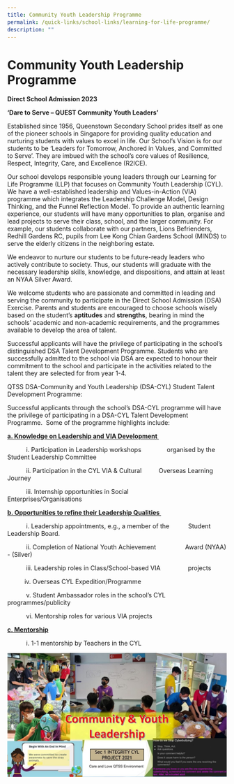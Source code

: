 ```yaml
---
title: Community Youth Leadership Programme
permalink: /quick-links/school-links/learning-for-life-programme/
description: ""
---
```

Community Youth Leadership Programme
====================================

**Direct School Admission 2023**

**‘Dare to Serve – QUEST Community Youth Leaders’**

Established since 1956, Queenstown Secondary School prides itself as one of the pioneer schools in Singapore for providing quality education and nurturing students with values to excel in life. Our School’s Vision is for our students to be ‘Leaders for Tomorrow, Anchored in Values, and Committed to Serve’. They are imbued with the school’s core values of Resilience, Respect, Integrity, Care, and Excellence (R2ICE).&nbsp;

Our school develops responsible young leaders through our Learning for Life Programme (LLP) that focuses on Community Youth Leadership (CYL). We have a well-established leadership and Values-in-Action (VIA) programme which integrates the Leadership Challenge Model, Design Thinking, and the Funnel Reflection Model. To provide an authentic learning experience, our students will have many opportunities to plan, organise and lead projects to serve their class, school, and the larger community. For example, our students collaborate with our partners, Lions Befrienders, Redhill Gardens RC, pupils from Lee Kong Chian Gardens School (MINDS) to serve the elderly citizens in the neighboring estate.&nbsp;&nbsp;

We endeavor to nurture our students to be future\-ready leaders who actively contribute to society. Thus, our students will graduate with the necessary leadership skills, knowledge, and dispositions, and attain at least an NYAA Silver Award.&nbsp;&nbsp;&nbsp;

We welcome students who are passionate and committed in leading and serving the community to participate in the Direct School Admission (DSA) Exercise. Parents and students are encouraged to choose schools wisely based on the student’s **aptitudes** and **strengths**, bearing in mind the schools’ academic and non-academic requirements, and the programmes available to develop the area of talent.&nbsp;

Successful applicants will have the privilege of participating in the school’s distinguished DSA Talent Development Programme. Students who are successfully admitted to the school via DSA are expected to honour their commitment to the school and participate in the activities related to the talent they are selected for from year 1-4.&nbsp;&nbsp;

QTSS DSA\-Community and Youth Leadership (DSA-CYL) Student Talent Development Programme:&nbsp;

Successful applicants through the school’s DSA\-CYL programme will have the privilege of participating in a DSA\-CYL Talent Development Programme.&nbsp; Some of the programme highlights include:&nbsp;&nbsp;&nbsp;&nbsp;&nbsp;&nbsp;

<u>**a. Knowledge on Leadership and VIA Development&nbsp;**</u>
    

&nbsp; &nbsp; &nbsp; &nbsp; &nbsp; &nbsp;i.  Participation in Leadership workshops &nbsp; &nbsp; &nbsp; &nbsp; &nbsp; &nbsp; &nbsp; organised by the Student Leadership Committee&nbsp;
    

&nbsp; &nbsp; &nbsp; &nbsp; &nbsp; &nbsp;ii.  Participation in the CYL VIA &amp; Cultural &nbsp; &nbsp; &nbsp; &nbsp; &nbsp;Overseas Learning Journey&nbsp;
    

&nbsp; &nbsp; &nbsp; &nbsp; &nbsp; &nbsp;iii.  Internship opportunities in Social &nbsp; &nbsp; &nbsp; &nbsp; &nbsp; &nbsp; &nbsp;&nbsp; &nbsp; &nbsp; &nbsp; &nbsp; &nbsp; &nbsp; Enterprises/Organisations&nbsp;
    

<u>**b.  Opportunities to refine their Leadership Qualities&nbsp;**</u>
    
&nbsp; &nbsp; &nbsp; &nbsp; &nbsp; &nbsp;i.  Leadership appointments, e.g., a member of the &nbsp; &nbsp; &nbsp;  &nbsp; &nbsp; Student Leadership Board.&nbsp;&nbsp;
    

&nbsp; &nbsp; &nbsp; &nbsp; &nbsp; &nbsp;ii.  Completion of National Youth Achievement &nbsp; &nbsp; &nbsp; &nbsp; &nbsp; &nbsp; &nbsp; &nbsp; Award (NYAA) - (Silver)&nbsp;
    

&nbsp; &nbsp; &nbsp; &nbsp; &nbsp; &nbsp;iii.  Leadership roles in Class/School-based VIA &nbsp; &nbsp; &nbsp; &nbsp; &nbsp; &nbsp; &nbsp; &nbsp;projects&nbsp;
    

&nbsp; &nbsp; &nbsp; &nbsp; &nbsp; iv.  Overseas CYL Expedition/Programme&nbsp;
    

&nbsp; &nbsp; &nbsp; &nbsp; &nbsp; &nbsp;v.  Student Ambassador roles in the school’s CYL &nbsp; &nbsp; &nbsp; &nbsp; &nbsp; &nbsp;&nbsp; programmes/publicity&nbsp;
    

&nbsp; &nbsp; &nbsp; &nbsp; &nbsp; &nbsp;vi.  Mentorship roles for various VIA projects&nbsp;
    

<u>**c.  Mentorship**</u>&nbsp;&nbsp;
    

&nbsp; &nbsp; &nbsp; &nbsp; &nbsp; &nbsp;i. 1-1 mentorship by Teachers in the CYL &nbsp; &nbsp; &nbsp; &nbsp; &nbsp; &nbsp; &nbsp; &nbsp;

		
![](/images/School%20Links/Learning%20for%20Life.jpg)